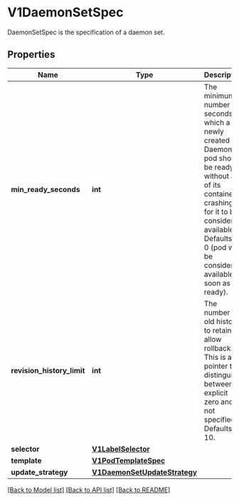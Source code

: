 # V1DaemonSetSpec

DaemonSetSpec is the specification of a daemon set.
## Properties
Name | Type | Description | Notes
------------ | ------------- | ------------- | -------------
**min_ready_seconds** | **int** | The minimum number of seconds for which a newly created DaemonSet pod should be ready without any of its container crashing, for it to be considered available. Defaults to 0 (pod will be considered available as soon as it is ready). | [optional] 
**revision_history_limit** | **int** | The number of old history to retain to allow rollback. This is a pointer to distinguish between explicit zero and not specified. Defaults to 10. | [optional] 
**selector** | [**V1LabelSelector**](V1LabelSelector.md) |  | 
**template** | [**V1PodTemplateSpec**](V1PodTemplateSpec.md) |  | 
**update_strategy** | [**V1DaemonSetUpdateStrategy**](V1DaemonSetUpdateStrategy.md) |  | [optional] 

[[Back to Model list]](../README.md#documentation-for-models) [[Back to API list]](../README.md#documentation-for-api-endpoints) [[Back to README]](../README.md)


